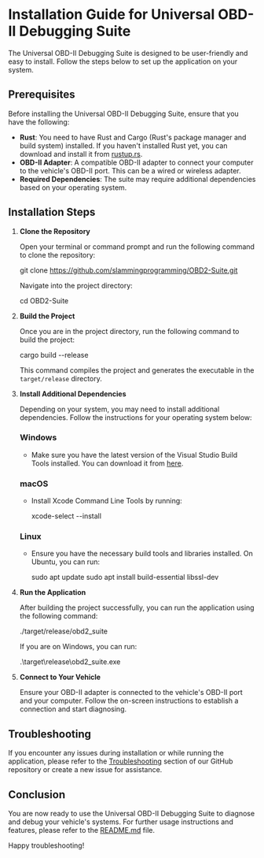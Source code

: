 # Installation Guide for Universal OBD-II Debugging Suite

The Universal OBD-II Debugging Suite is designed to be user-friendly and easy to install. Follow the steps below to set up the application on your system.

## Prerequisites

Before installing the Universal OBD-II Debugging Suite, ensure that you have the following:

- **Rust**: You need to have Rust and Cargo (Rust's package manager and build system) installed. If you haven't installed Rust yet, you can download and install it from [rustup.rs](https://rustup.rs/).
- **OBD-II Adapter**: A compatible OBD-II adapter to connect your computer to the vehicle's OBD-II port. This can be a wired or wireless adapter.
- **Required Dependencies**: The suite may require additional dependencies based on your operating system.

## Installation Steps

1. **Clone the Repository**

   Open your terminal or command prompt and run the following command to clone the repository:

   git clone https://github.com/slammingprogramming/OBD2-Suite.git

   Navigate into the project directory:

   cd OBD2-Suite

2. **Build the Project**

   Once you are in the project directory, run the following command to build the project:

   cargo build --release

   This command compiles the project and generates the executable in the `target/release` directory.

3. **Install Additional Dependencies**

   Depending on your system, you may need to install additional dependencies. Follow the instructions for your operating system below:

   ### Windows

   - Make sure you have the latest version of the Visual Studio Build Tools installed. You can download it from [here](https://visualstudio.microsoft.com/visual-cpp-build-tools/).

   ### macOS

   - Install Xcode Command Line Tools by running:

     xcode-select --install

   ### Linux

   - Ensure you have the necessary build tools and libraries installed. On Ubuntu, you can run:

     sudo apt update
     sudo apt install build-essential libssl-dev

4. **Run the Application**

   After building the project successfully, you can run the application using the following command:

   ./target/release/obd2_suite

   If you are on Windows, you can run:

   .\target\release\obd2_suite.exe

5. **Connect to Your Vehicle**

   Ensure your OBD-II adapter is connected to the vehicle's OBD-II port and your computer. Follow the on-screen instructions to establish a connection and start diagnosing.

## Troubleshooting

If you encounter any issues during installation or while running the application, please refer to the [Troubleshooting](https://github.com/slammingprogramming/OBD2-Suite/issues) section of our GitHub repository or create a new issue for assistance.

## Conclusion

You are now ready to use the Universal OBD-II Debugging Suite to diagnose and debug your vehicle's systems. For further usage instructions and features, please refer to the [README.md](../README.md) file.

Happy troubleshooting!
